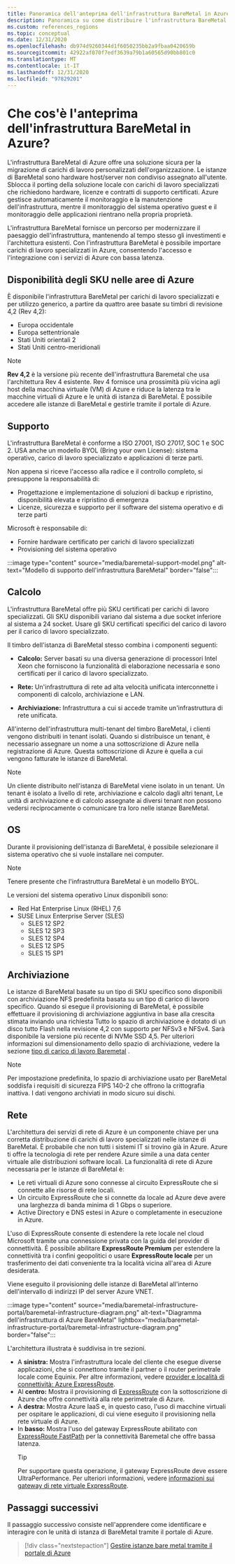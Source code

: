 ```yaml
---
title: Panoramica dell'anteprima dell'infrastruttura BareMetal in Azure
description: Panoramica su come distribuire l'infrastruttura BareMetal in Azure.
ms.custom: references_regions
ms.topic: conceptual
ms.date: 12/31/2020
ms.openlocfilehash: db974d9260344d1f6050235bb2a9fbaa0420659b
ms.sourcegitcommit: 42922af070f7edf3639a79b1a60565d90bb801c0
ms.translationtype: MT
ms.contentlocale: it-IT
ms.lasthandoff: 12/31/2020
ms.locfileid: "97829201"
---
```

#  <a name="what-is-baremetal-infrastructure-preview-on-azure"></a>Che cos'è l'anteprima dell'infrastruttura BareMetal in Azure?

L'infrastruttura BareMetal di Azure offre una soluzione sicura per la migrazione di carichi di lavoro personalizzati dell'organizzazione. Le istanze di BareMetal sono hardware host/server non condiviso assegnato all'utente. Sblocca il porting della soluzione locale con carichi di lavoro specializzati che richiedono hardware, licenze e contratti di supporto certificati. Azure gestisce automaticamente il monitoraggio e la manutenzione dell'infrastruttura, mentre il monitoraggio del sistema operativo guest e il monitoraggio delle applicazioni rientrano nella propria proprietà.

L'infrastruttura BareMetal fornisce un percorso per modernizzare il paesaggio dell'infrastruttura, mantenendo al tempo stesso gli investimenti e l'architettura esistenti. Con l'infrastruttura BareMetal è possibile importare carichi di lavoro specializzati in Azure, consentendo l'accesso e l'integrazione con i servizi di Azure con bassa latenza.

## <a name="sku-availability-in-azure-regions"></a>Disponibilità degli SKU nelle aree di Azure
È disponibile l'infrastruttura BareMetal per carichi di lavoro specializzati e per utilizzo generico, a partire da quattro aree basate su timbri di revisione 4,2 (Rev 4,2):
- Europa occidentale
- Europa settentrionale
- Stati Uniti orientali 2
- Stati Uniti centro-meridionali

>[!NOTE]
>**Rev 4,2** è la versione più recente dell'infrastruttura Baremetal che usa l'architettura Rev 4 esistente.  Rev 4 fornisce una prossimità più vicina agli host della macchina virtuale (VM) di Azure e riduce la latenza tra le macchine virtuali di Azure e le unità di istanza di BareMetal. È possibile accedere alle istanze di BareMetal e gestirle tramite il portale di Azure. 

## <a name="support"></a>Supporto
L'infrastruttura BareMetal è conforme a ISO 27001, ISO 27017, SOC 1 e SOC 2.  USA anche un modello BYOL (Bring your own License): sistema operativo, carico di lavoro specializzato e applicazioni di terze parti.  

Non appena si riceve l'accesso alla radice e il controllo completo, si presuppone la responsabilità di:
- Progettazione e implementazione di soluzioni di backup e ripristino, disponibilità elevata e ripristino di emergenza
- Licenze, sicurezza e supporto per il software del sistema operativo e di terze parti

Microsoft è responsabile di:
- Fornire hardware certificato per carichi di lavoro specializzati 
- Provisioning del sistema operativo

:::image type="content" source="media/baremetal-support-model.png" alt-text="Modello di supporto dell'infrastruttura BareMetal" border="false":::

## <a name="compute"></a>Calcolo
L'infrastruttura BareMetal offre più SKU certificati per carichi di lavoro specializzati. Gli SKU disponibili variano dal sistema a due socket inferiore al sistema a 24 socket. Usare gli SKU certificati specifici del carico di lavoro per il carico di lavoro specializzato.

Il timbro dell'istanza di BareMetal stesso combina i componenti seguenti:

- **Calcolo:** Server basati su una diversa generazione di processori Intel Xeon che forniscono la funzionalità di elaborazione necessaria e sono certificati per il carico di lavoro specializzato.

- **Rete:** Un'infrastruttura di rete ad alta velocità unificata interconnette i componenti di calcolo, archiviazione e LAN.

- **Archiviazione:** Infrastruttura a cui si accede tramite un'infrastruttura di rete unificata.

All'interno dell'infrastruttura multi-tenant del timbro BareMetal, i clienti vengono distribuiti in tenant isolati. Quando si distribuisce un tenant, è necessario assegnare un nome a una sottoscrizione di Azure nella registrazione di Azure. Questa sottoscrizione di Azure è quella a cui vengono fatturate le istanze di BareMetal.

>[!NOTE]
>Un cliente distribuito nell'istanza di BareMetal viene isolato in un tenant. Un tenant è isolato a livello di rete, archiviazione e calcolo dagli altri tenant, Le unità di archiviazione e di calcolo assegnate ai diversi tenant non possono vedersi reciprocamente o comunicare tra loro nelle istanze BareMetal.

## <a name="os"></a>OS
Durante il provisioning dell'istanza di BareMetal, è possibile selezionare il sistema operativo che si vuole installare nei computer. 

>[!NOTE]
>Tenere presente che l'infrastruttura BareMetal è un modello BYOL.

Le versioni del sistema operativo Linux disponibili sono:
- Red Hat Enterprise Linux (RHEL) 7,6
- SUSE Linux Enterprise Server (SLES)
   - SLES 12 SP2
   - SLES 12 SP3
   - SLES 12 SP4
   - SLES 12 SP5
   - SLES 15 SP1

## <a name="storage"></a>Archiviazione
Le istanze di BareMetal basate su un tipo di SKU specifico sono disponibili con archiviazione NFS predefinita basata su un tipo di carico di lavoro specifico. Quando si esegue il provisioning di BareMetal, è possibile effettuare il provisioning di archiviazione aggiuntiva in base alla crescita stimata inviando una richiesta Tutto lo spazio di archiviazione è dotato di un disco tutto Flash nella revisione 4,2 con supporto per NFSv3 e NFSv4. Sarà disponibile la versione più recente di NVMe SSD 4,5. Per ulteriori informazioni sul dimensionamento dello spazio di archiviazione, vedere la sezione [tipo di carico di lavoro Baremetal](../../../virtual-machines/workloads/sap/get-started.md) .

>[!NOTE]
>Per impostazione predefinita, lo spazio di archiviazione usato per BareMetal soddisfa i requisiti di sicurezza FIPS 140-2 che offrono la crittografia inattiva. I dati vengono archiviati in modo sicuro sui dischi.

## <a name="networking"></a>Rete
L'architettura dei servizi di rete di Azure è un componente chiave per una corretta distribuzione di carichi di lavoro specializzati nelle istanze di BareMetal. È probabile che non tutti i sistemi IT si trovino già in Azure. Azure ti offre la tecnologia di rete per rendere Azure simile a una data center virtuale alle distribuzioni software locali. La funzionalità di rete di Azure necessaria per le istanze di BareMetal è:

- Le reti virtuali di Azure sono connesse al circuito ExpressRoute che si connette alle risorse di rete locali.
- Un circuito ExpressRoute che si connette da locale ad Azure deve avere una larghezza di banda minima di 1 Gbps o superiore.
- Active Directory e DNS estesi in Azure o completamente in esecuzione in Azure.

L'uso di ExpressRoute consente di estendere la rete locale nel cloud Microsoft tramite una connessione privata con la guida del provider di connettività. È possibile abilitare **ExpressRoute Premium** per estendere la connettività tra i confini geopolitici o usare **ExpressRoute locale** per un trasferimento dei dati conveniente tra la località vicina all'area di Azure desiderata.

Viene eseguito il provisioning delle istanze di BareMetal all'interno dell'intervallo di indirizzi IP del server Azure VNET.

:::image type="content" source="media/baremetal-infrastructure-portal/baremetal-infrastructure-diagram.png" alt-text="Diagramma dell'infrastruttura di Azure BareMetal" lightbox="media/baremetal-infrastructure-portal/baremetal-infrastructure-diagram.png" border="false":::

L'architettura illustrata è suddivisa in tre sezioni.
- A **sinistra:** Mostra l'infrastruttura locale del cliente che esegue diverse applicazioni, che si connettono tramite il partner o il router perimetrale locale come Equinix. Per altre informazioni, vedere [provider e località di connettività: Azure ExpressRoute](../../../expressroute/expressroute-locations.md).
- Al **centro:** Mostra il provisioning di [ExpressRoute](../../../expressroute/expressroute-introduction.md) con la sottoscrizione di Azure che offre connettività alla rete perimetrale di Azure.
- A **destra:** Mostra Azure IaaS e, in questo caso, l'uso di macchine virtuali per ospitare le applicazioni, di cui viene eseguito il provisioning nella rete virtuale di Azure.
- In **basso:** Mostra l'uso del gateway ExpressRoute abilitato con [ExpressRoute FastPath](../../../expressroute/about-fastpath.md) per la connettività Baremetal che offre bassa latenza.   
   >[!TIP]
   >Per supportare questa operazione, il gateway ExpressRoute deve essere UltraPerformance.  Per ulteriori informazioni, vedere [informazioni sui gateway di rete virtuale ExpressRoute](../../../expressroute/expressroute-about-virtual-network-gateways.md).

## <a name="next-steps"></a>Passaggi successivi

Il passaggio successivo consiste nell'apprendere come identificare e interagire con le unità di istanza di BareMetal tramite il portale di Azure.

> [!div class="nextstepaction"]
> [Gestire istanze bare metal tramite il portale di Azure](baremetal-infrastructure-portal.md)